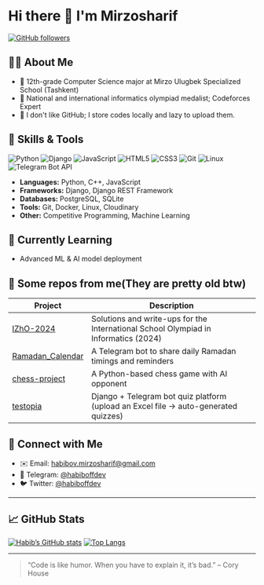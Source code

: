 <!--
**habiboffdev/habiboffdev** is a ✨ _special_ ✨ repository because its `README.md` (this file) appears on your GitHub profile.
-->

# Hi there 👋 I'm Mirzosharif

[![GitHub followers](https://img.shields.io/github/followers/habiboffdev?style=social)](https://github.com/habiboffdev)


## 👨‍🎓 About Me
- 🎒 12th-grade Computer Science major at Mirzo Ulugbek Specialized School (Tashkent)
- 🥇 National and international informatics olympiad medalist; Codeforces Expert
- 🙁 I don't like GitHub; I store codes locally and lazy to upload them.


## 🚀 Skills & Tools
![Python](https://img.shields.io/badge/-Python-333333?style=flat&logo=python)
![Django](https://img.shields.io/badge/-Django-092E20?style=flat&logo=django)
![JavaScript](https://img.shields.io/badge/-JavaScript-333333?style=flat&logo=javascript)
![HTML5](https://img.shields.io/badge/-HTML5-E34F26?style=flat&logo=html5)
![CSS3](https://img.shields.io/badge/-CSS3-1572B6?style=flat&logo=css3)
![Git](https://img.shields.io/badge/-Git-F05032?style=flat&logo=git)
![Linux](https://img.shields.io/badge/-Linux-333333?style=flat&logo=linux)
![Telegram Bot API](https://img.shields.io/badge/-Telegram%20Bot%20API-0088CC?style=flat&logo=telegram)

- **Languages:** Python, C++, JavaScript  
- **Frameworks:** Django, Django REST Framework  
- **Databases:** PostgreSQL, SQLite  
- **Tools:** Git, Docker, Linux, Cloudinary  
- **Other:** Competitive Programming, Machine Learning

## 🌱 Currently Learning
- Advanced ML & AI model deployment  


## 🔭 Some repos from me(They are pretty old btw)
| Project                          | Description                                                                              |
|----------------------------------|------------------------------------------------------------------------------------------|
| [IZhO-2024](https://github.com/habiboffdev/IZhO-2024)           | Solutions and write-ups for the International School Olympiad in Informatics (2024)      |
| [Ramadan_Calendar](https://github.com/habiboffdev/Ramadan_Calendar) | A Telegram bot to share daily Ramadan timings and reminders                              |
| [chess-project](https://github.com/habiboffdev/chess-project)   | A Python-based chess game with AI opponent                                               |
| [testopia](https://github.com/habiboffdev/testopia)             | Django + Telegram bot quiz platform (upload an Excel file → auto-generated quizzes)    |

## 🤝 Connect with Me
- ✉️ Email: [habibov.mirzosharif@gmail.com](mailto:habibov.mirzosharif@gmail.com)  
- 💬 Telegram: [@habiboffdev](https://t.me/mirzosharifh)  
- 🐦 Twitter: [@habiboffdev](https://twitter.com/habiboffdev)  

---

## 📈 GitHub Stats

[![Habib’s GitHub stats](https://github-readme-stats.vercel.app/api?username=habiboffdev&show_icons=true&theme=radical&count_private=true)](https://github.com/habiboffdev)
[![Top Langs](https://github-readme-stats.vercel.app/api/top-langs/?username=habiboffdev&layout=compact&theme=radical)](https://github.com/habiboffdev)

---

> “Code is like humor. When you have to explain it, it’s bad.” – Cory House
